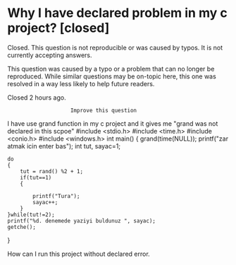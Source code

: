 
# Why I have declared problem in my c project? [closed]







Closed. This question is not reproducible or was caused by typos. It is not currently accepting answers.
                        
                    










 This question was caused by a typo or a problem that can no longer be reproduced. While similar questions may be on-topic here, this one was resolved in a way less likely to help future readers.


Closed 2 hours ago.







                        Improve this question
                    



I have use grand function in my c project and it gives me "grand was not declared in this scpoe"
#include <stdio.h>
#include <time.h>
#include <conio.h>
#include <windows.h>
int main()
{
    grand(time(NULL));
    printf("zar atmak icin enter bas");
    int tut, sayac=1;
    
    do
    {
        tut = rand() %2 + 1;
        if(tut==1)
        {
        
            printf("Tura");
            sayac++;
        }
    }while(tut!=2);
    printf("%d. denemede yaziyi buldunuz ", sayac);
    getche();
}

How can I run this project without declared error.

        